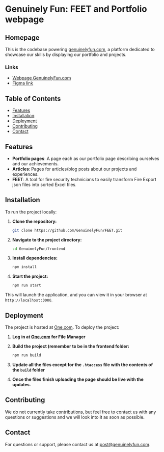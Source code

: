 # Genuinely Fun: FEET and Portfolio webpage

## Homepage

This is the codebase powering [genuinelyfun.com](https://genuinelyfun.com), a platform dedicated
to showcase our skills by displaying our portfolio and projects.

### Links

- [Webpage GenuinelyFun.com](https://genuinelyfun.com)
- [Figma link](https://www.figma.com/design/zuKKaBREcMnoB53QqU1wFq/Genuinely-Fun---FEET?m=auto&t=oABNHS1ocTKvAoRQ-6)

## Table of Contents

- [Features](#features)
- [Installation](#installation)
- [Deployment](#deployment)
- [Contributing](#contributing)
- [Contact](#contact)

## Features

- **Portfolio pages**: A page each as our portfolio page describing ourselves and our achievements.
- **Articles**: Pages for articles/blog posts about our projects and experiences.
- **FEET**: A tool for fire security technicians to easily transform Fire Export json files into sorted Excel files.

## Installation

To run the project locally:

1. **Clone the repository:**

   ```bash
   git clone https://github.com/GenuinelyFun/FEET.git
   ```

2. **Navigate to the project directory:**

   ```bash
   cd GenuinelyFun/frontend
   ```

3. **Install dependencies:**

   ```bash
   npm install
   ```
4. **Start the project:**

   ```bash
   npm run start
   ```
This will launch the application, and you can view it in your browser at `http://localhost:3000`.

## Deployment

The project is hosted at [One.com](https://www.one.com/). To deploy the project:


1. **Log in at [One.com](https://www.one.com/) for File Manager**

2. **Build the project (remember to be in the frontend folder:**

   ```bash
   npm run build
   ```
   
3. **Update all the files except for the ```.htaccess``` file with the contents of the ```build``` folder**

4. **Once the files finish uploading the page should be live with the updates.**
## Contributing

We do not currently take contributions, but feel free to contact us with any questions or suggestions and we will look into it as soon as possible.


## Contact

For questions or support, please contact us at [post@genuinelyfun.com](mailto:post@genuinelyfun.com).
